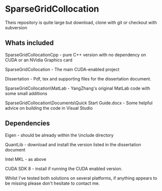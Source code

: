 # SparseGridCollocation

Theis repository is quite large but download, clone with git or checkout with subversion

## Whats included
SparseGridCollocationCpp - pure C++ version with no dependency on CUDA or an NVidia Graphics card

SparseGridCollocation - The main CUDA-enabled project

Dissertation - Pdf, tex and supporting files for the dissertation document.

SparseGridCollocation\MatLab - YangZhang's original MatLab code with some small additions

SparseGridCollocation\Documents\Quick Start Guide.docx - Some helpful advice on building the code in Visual Studio


## Dependencies
Eigen - should be already within the \include directory

QuantLib - download and install the version listed in the dissertation document

Intel MKL - as above

CUDA SDK 8 - install if running the CUDA enabled version.



Whilst I've tested both solutions on several platforms, if anything appears to be missing please don't hesitate to contact me.